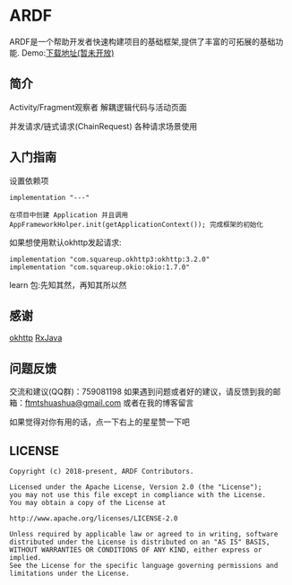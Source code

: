 # ARDF

ARDF是一个帮助开发者快速构建项目的基础框架,提供了丰富的可拓展的基础功能.
Demo:[下载地址(暂未开放)]()

**简介**
--------
Activity/Fragment观察者
解耦逻辑代码与活动页面

并发请求/链式请求(ChainRequest)
各种请求场景使用


**入门指南**
--------
设置依赖项
```
implementation "---"
```
```
在项目中创建 Application 并且调用 AppFrameworkHolper.init(getApplicationContext()); 完成框架的初始化
```

如果想使用默认okhttp发起请求:
```
implementation "com.squareup.okhttp3:okhttp:3.2.0"
implementation "com.squareup.okio:okio:1.7.0"
```

learn 包:先知其然，再知其所以然


**感谢**
--------
[okhttp](https://github.com/square/okhttp)
[RxJava](https://github.com/ReactiveX/RxJava)

**问题反馈**
--------
交流和建议(QQ群)：759081198
如果遇到问题或者好的建议，请反馈到我的邮箱：ftmtshuashua@gmail.com 或者在我的博客留言

如果觉得对你有用的话，点一下右上的星星赞一下吧

**LICENSE**
--------
```
Copyright (c) 2018-present, ARDF Contributors.

Licensed under the Apache License, Version 2.0 (the "License");
you may not use this file except in compliance with the License.
You may obtain a copy of the License at

http://www.apache.org/licenses/LICENSE-2.0

Unless required by applicable law or agreed to in writing, software
distributed under the License is distributed on an "AS IS" BASIS,
WITHOUT WARRANTIES OR CONDITIONS OF ANY KIND, either express or implied.
See the License for the specific language governing permissions and
limitations under the License.
```
